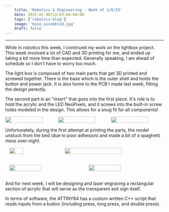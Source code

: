 ```yaml
---
    title: 'Robotics & Engineering - Week of 1/6/25'
    date: 2025-01-06T13:03:04-04:00
    tags: ['robotics-blog']
    image: 'base_assembled.jpg'
    draft: false
---
```


---

While in robotics this week, I continued my work on the lightbox project. This week involved a lot of CAD and 3D printing for me, and ended up taking a bit more time than expected. Generally speaking, I am ahead of schedule so I don't have to worry too much. 

The light box is composed of two main parts that get 3D printed and screwed together. There is the base which is the outer shell and holds the button and power jack. It is also home to the PCB I made last week, fitting the design perectly. 

The second part is an "insert" that goes into the first piece. It's role is to hold the acrylic and the LED NeoPixels, and it screws into the built-in screw holes modeled in the design. This allows for a snug fit for all components!

<div style="display:   flex">                                                                                                                          
<br>
<img onclick="window.location.href=this.src;" style="display: block; margin-left: auto; margin-right: auto; width: 70%;" src="/posts/1-6-25/base.png"/></img> 
<img onclick="window.location.href=this.src;" style="display: block; margin-left: auto; margin-right: auto; width: 70%;" src="/posts/1-6-25/insert.png"/></img> 
<img onclick="window.location.href=this.src;" style="display: block; margin-left: auto; margin-right: auto; width: 70%;" src="/posts/1-6-25/full.png"/></img>                                                                         
 <br>    
 </div>   

Unfortunately, during the first attempt at printing the parts, the model unstuck from the bed (due to poor adhesion) and made a bit of a spaghetti mess over-night.

<div style="display: flex;">                     <br>                                                                                                                            <img onclick="window.location.href=this.src;" style="display: block; margin-left: auto; margin-right: auto; width: 30%;" src="/posts/1-6-25/lol.jpg"/></img>  
<img onclick="window.location.href=this.src;" style="display: block; margin-left: auto; margin-right: auto; width: 60%;" src="/posts/1-6-25/un-lol.jpg"/></img>                                                                         
 <br>    
 </div>   
<br>
<br>
<div style="display: flex;">                     <br>                                                                                                                            <img onclick="window.location.href=this.src;" style="display: block; margin-left: auto; margin-right: auto; width: 45%;" src="/posts/1-6-25/power.jpg"/></img>  
<img onclick="window.location.href=this.src;" style="display: block; margin-left: auto; margin-right: auto; width: 45%;" src="/posts/1-6-25/switch.jpg"/></img>                                                                         
 <br>    
 </div>   
 <br>

And for next week, I will be designing and laser engraving a rectangular section of acrylic that will serve as the transparent exit sign itself.

In terms of software, the ATTINY84 has a custom written C++ script that reads inputs from a button (including press, long press, and double press).